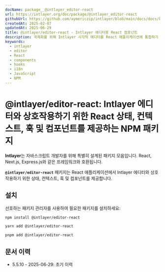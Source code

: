 ```yaml
---
docName: package__@intlayer_editor-react
url: https://intlayer.org/doc/package/@intlayer_editor-react
githubUrl: https://github.com/aymericzip/intlayer/blob/main/docs/docs/ko/packages/@intlayer/editor-react/index.md
createdAt: 2025-02-07
updatedAt: 2025-06-29
title: @intlayer/editor-react - Intlayer 에디터용 React 컴포넌트
description: 국제화를 위해 Intlayer 시각적 에디터를 React 애플리케이션에 통합하기 위한 React 컴포넌트와 훅을 제공하는 NPM 패키지입니다.
keywords:
  - intlayer
  - editor
  - React
  - components
  - hooks
  - i18n
  - JavaScript
  - NPM
---
```


# @intlayer/editor-react: Intlayer 에디터와 상호작용하기 위한 React 상태, 컨텍스트, 훅 및 컴포넌트를 제공하는 NPM 패키지

**Intlayer**는 자바스크립트 개발자를 위해 특별히 설계된 패키지 모음입니다. React, Next.js, Express.js와 같은 프레임워크와 호환됩니다.

**`@intlayer/editor-react`** 패키지는 React 애플리케이션에서 Intlayer 에디터와 상호작용하기 위한 상태, 컨텍스트, 훅 및 컴포넌트를 제공합니다.

## 설치

선호하는 패키지 관리자를 사용하여 필요한 패키지를 설치하세요:

```bash
npm install @intlayer/editor-react
```

```bash
yarn add @intlayer/editor-react
```

```bash
pnpm add @intlayer/editor-react
```

## 문서 이력

- 5.5.10 - 2025-06-29: 초기 이력
